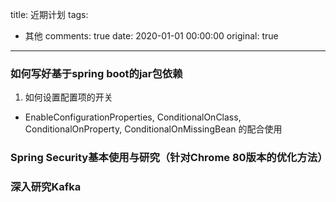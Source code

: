 title: 近期计划
tags:
  - 其他
comments: true
date: 2020-01-01 00:00:00
original: true

---
### 如何写好基于spring boot的jar包依赖
1. 如何设置配置项的开关
* EnableConfigurationProperties, 
ConditionalOnClass, 
ConditionalOnProperty,
ConditionalOnMissingBean
的配合使用

### Spring Security基本使用与研究（针对Chrome 80版本的优化方法）

### 深入研究Kafka